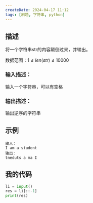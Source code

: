 ```yaml
---
createDate: 2024-04-17 11:12
tags: [刷题, 字符串, python]
---
```

## 描述

将一个字符串str的内容颠倒过来，并输出。

数据范围：$1≤len(str)≤10000$ 

### 输入描述：

输入一个字符串，可以有空格

### 输出描述：

输出逆序的字符串

## 示例
```example
输入：
I am a student
输出：
tneduts a ma I
```

## 我的代码
```python
li = input()
res = li[::-1]
print(res)
```